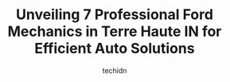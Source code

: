 ---
layout: ampstory
image: https://images.unsplash.com/photo-1504215680853-026ed2a45def?ixlib=rb-4.0.3&ixid=MnwxMjA3fDB8MHxwaG90by1wYWdlfHx8fGVufDB8fHx8&auto=format&fit=crop&w=640&h=853&q=80
author: techidn
featured: false
description: When it comes to finding reliable automotive experts in Terre Haute IN, USA, look no further than the 7 best Ford Mechanic in the area. With their exceptional skills and dedication to provid
title: Unveiling 7 Professional Ford Mechanics in Terre Haute IN for Efficient Auto Solutions
cover:
   title: Unveiling 7 Professional Ford Mechanics in Terre Haute IN for Efficient Auto Solutions
   subtitle: Rickpate
   background: https://images.unsplash.com/photo-1504215680853-026ed2a45def?ixlib=rb-4.0.3&ixid=MnwxMjA3fDB8MHxwaG90by1wYWdlfHx8fGVufDB8fHx8&auto=format&fit=crop&w=640&h=853&q=80

pages: 
 - layout: thirds
   top: <h1>#1 Fuson Automotive</h1>
   bottom: "<p>The Fuson team made it a pleasant car buying experience. They were friendly, not pushy, and I got a good deal. I was treated very well!  I was expecting a 3 hour car buyi</p>"
   background: https://www.knot35.com/toplist/wp-content/uploads/2023/06/best-ford-mechanic-1-in-terre-haute-in-1685840818.jpeg
   backgroundblur: true
 - layout: thirds
   top: <h1>#2 Finzels Mastertech</h1>
   bottom: "<p>3425 S 7th St, Terre Haute, IN 47802, United States</p>"
   background: https://www.knot35.com/toplist/wp-content/uploads/2023/06/best-ford-mechanic-2-in-terre-haute-in-1685840819.png
   cta:
      link: https://www.knot35.com/toplist/unveiling-7-professional-ford-mechanics-in-terre-haute-in-for-efficient-auto-solutions/
      text: Unveiling 7 Professional Ford Mechanics in Terre Haute IN for Efficient Auto Solutions
 - layout: thirds
   top: <h1>#3 Adams Garage</h1>
   bottom: "<p>1527 Lafayette Ave, Terre Haute, IN 47804, United States</p>"
   background: https://www.knot35.com/toplist/wp-content/uploads/2023/06/best-ford-mechanic-3-in-terre-haute-in-1685840820.png
   cta:
      link: https://www.knot35.com/toplist/unveiling-7-professional-ford-mechanics-in-terre-haute-in-for-efficient-auto-solutions/
      text: Unveiling 7 Professional Ford Mechanics in Terre Haute IN for Efficient Auto Solutions
 - layout: thirds
   top: <h1>#4 Dorsett Automotive</h1>
   bottom: "<p>105 W Mayfair Dr, Terre Haute, IN 47802, United States</p>"
   background: https://images.unsplash.com/photo-1614648718611-0635f29016cb?ixlib=rb-4.0.3&ixid=MnwxMjA3fDB8MHxwaG90by1wYWdlfHx8fGVufDB8fHx8&auto=format&fit=crop&w=640&h=853&q=80
   cta:
      link: https://www.knot35.com/toplist/unveiling-7-professional-ford-mechanics-in-terre-haute-in-for-efficient-auto-solutions/
      text: Unveiling 7 Professional Ford Mechanics in Terre Haute IN for Efficient Auto Solutions
 - layout: thirds
   top: <h1>#5 Garvin & Lidster Auto Service</h1>
   bottom: "<p>2331 S 7th St, Terre Haute, IN 47802, United States</p>"
   background: https://images.unsplash.com/photo-1527067829737-402993088e6b?ixlib=rb-4.0.3&ixid=MnwxMjA3fDB8MHxwaG90by1wYWdlfHx8fGVufDB8fHx8&auto=format&fit=crop&w=640&h=853&q=80
   cta:
      link: https://www.knot35.com/toplist/unveiling-7-professional-ford-mechanics-in-terre-haute-in-for-efficient-auto-solutions/
      text: Unveiling 7 Professional Ford Mechanics in Terre Haute IN for Efficient Auto Solutions
 - layout: thirds
   top: <h1>#6 McCord Tire & Auto Services</h1>
   bottom: "<p>3503 S US Hwy 41, Terre Haute, IN 47802, United States</p>"
   background: https://images.unsplash.com/photo-1515405295579-ba7b45403062?ixlib=rb-4.0.3&ixid=MnwxMjA3fDB8MHxwaG90by1wYWdlfHx8fGVufDB8fHx8&auto=format&fit=crop&w=640&h=853&q=80
   cta:
      link: https://www.knot35.com/toplist/unveiling-7-professional-ford-mechanics-in-terre-haute-in-for-efficient-auto-solutions/
      text: Unveiling 7 Professional Ford Mechanics in Terre Haute IN for Efficient Auto Solutions
 - layout: thirds
   top: <h1>#7 Switzer Auto Repair-Body Shop</h1>
   bottom: "<p>1440 Eagle St, Terre Haute, IN 47807, United States</p>"
   background: https://images.unsplash.com/photo-1599422314077-f4dfdaa4cd09?ixlib=rb-4.0.3&ixid=MnwxMjA3fDB8MHxwaG90by1wYWdlfHx8fGVufDB8fHx8&auto=format&fit=crop&w=640&h=853&q=80
   cta:
      link: https://www.knot35.com/toplist/unveiling-7-professional-ford-mechanics-in-terre-haute-in-for-efficient-auto-solutions/
      text: Unveiling 7 Professional Ford Mechanics in Terre Haute IN for Efficient Auto Solutions
 - layout: thirds
   middle: Continue reading...
   background: https://images.unsplash.com/photo-1567095761054-7a02e69e5c43?ixlib=rb-4.0.3&ixid=MnwxMjA3fDB8MHxwaG90by1wYWdlfHx8fGVufDB8fHx8&auto=format&fit=crop&w=640&h=853&q=80
   cta:
      link: https://www.knot35.com/toplist/unveiling-7-professional-ford-mechanics-in-terre-haute-in-for-efficient-auto-solutions/
      text: Unveiling 7 Professional Ford Mechanics in Terre Haute IN for Efficient Auto Solutions
      
---